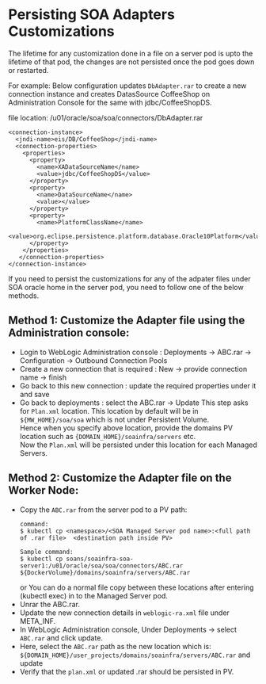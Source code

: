 # Persisting SOA Adapters Customizations
The lifetime for any customization done in a file on a server pod is upto the lifetime of that pod, the changes are not persisted once the pod goes down or restarted.

For example: Below configuration updates `DbAdapter.rar` to create a new connection instance and creates DatasSource CoffeeShop on Administration Console for the same with jdbc/CoffeeShopDS.

file location: /u01/oracle/soa/soa/connectors/DbAdapter.rar
``` 
<connection-instance>
  <jndi-name>eis/DB/CoffeeShop</jndi-name>
  <connection-properties>
    <properties>
      <property>
        <name>XADataSourceName</name>
        <value>jdbc/CoffeeShopDS</value>
      </property>
      <property>
        <name>DataSourceName</name>
	    <value></value>
      </property>
      <property>
        <name>PlatformClassName</name> 
	    <value>org.eclipse.persistence.platform.database.Oracle10Platform</value>
      </property>
    </properties>
   </connection-properties>
</connection-instance>
``` 
If you need to persist the customizations for any of the adpater files under SOA oracle home in the server pod, you need to follow one of the below methods. 

## Method 1: Customize the Adapter file using the Administration console:

* Login to WebLogic Administration console : Deployments -> ABC.rar -> Configuration -> Outbound Connection Pools
* Create a new connection that is required : New -> provide connection name -> finish
* Go back to this new connection : update the required properties under it and save
* Go back to deployments : select the ABC.rar -> Update 
  This step asks for `Plan.xml` location. This location by default will be in `${MW_HOME}/soa/soa` which is not under Persistent Volume.   
  Hence when you specify above location, provide the domains PV location such as `{DOMAIN_HOME}/soainfra/servers` etc.  
  Now the `Plan.xml` will be persisted under this location for each Managed Servers.

## Method 2: Customize the Adapter file on the Worker Node:
    
* Copy the `ABC.rar` from the server pod to a PV path:
  ```
  command:
  $ kubectl cp <namespace>/<SOA Managed Server pod name>:<full path of .rar file>  <destination path inside PV>
  ```
  ```
  Sample command:
  $ kubectl cp soans/soainfra-soa-server1:/u01/oracle/soa/soa/connectors/ABC.rar ${DockerVolume}/domains/soainfra/servers/ABC.rar
  ```
  or 
  You can do a normal file copy between these locations after entering (kubectl exec) in to the Managed Server pod.
* Unrar the ABC.rar.
* Update the new connection details in `weblogic-ra.xml` file under META_INF.
* In WebLogic Administration console, Under Deployments -> select `ABC.rar` and click update.
* Here, select the `ABC.rar` path as the new location which is: `${DOMAIN_HOME}/user_projects/domains/soainfra/servers/ABC.rar` and update
* Verify that the `plan.xml` or updated .rar should be persisted in PV.

